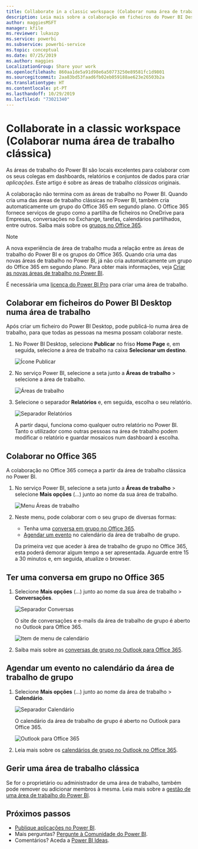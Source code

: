 ```yaml
---
title: Collaborate in a classic workspace (Colaborar numa área de trabalho clássica)
description: Leia mais sobre a colaboração em ficheiros do Power BI Desktop na sua área de trabalho e com serviços do Office 365, a como partilha de ficheiros no OneDrive para Empresas, as conversações no Exchange, o calendário e as tarefas.
author: maggiesMSFT
manager: kfile
ms.reviewer: lukaszp
ms.service: powerbi
ms.subservice: powerbi-service
ms.topic: conceptual
ms.date: 07/25/2019
ms.author: maggies
LocalizationGroup: Share your work
ms.openlocfilehash: 860aa1de5a91d98e6a50773250e89581fc1d9801
ms.sourcegitcommit: 2aa83bd53faad6fb02eb059188ae623e26503b2a
ms.translationtype: HT
ms.contentlocale: pt-PT
ms.lasthandoff: 10/29/2019
ms.locfileid: "73021340"
---
```

# <a name="collaborate-in-a-classic-workspace"></a>Collaborate in a classic workspace (Colaborar numa área de trabalho clássica)
As áreas de trabalho do Power BI são locais excelentes para colaborar com os seus colegas em dashboards, relatórios e conjuntos de dados para criar *aplicações*. Este artigo é sobre as áreas de trabalho *clássicas* originais.  

A colaboração não termina com as áreas de trabalho no Power BI. Quando cria uma das áreas de trabalho clássicas no Power BI, também cria automaticamente um grupo do Office 365 em segundo plano. O Office 365 fornece serviços de grupo como a partilha de ficheiros no OneDrive para Empresas, conversações no Exchange, tarefas, calendários partilhados, entre outros. Saiba mais sobre os [grupos no Office 365](https://support.office.com/article/Create-a-group-in-Office-365-7124dc4c-1de9-40d4-b096-e8add19209e9).

> [!NOTE]
> A nova experiência de área de trabalho muda a relação entre as áreas de trabalho do Power BI e os grupos do Office 365. Quando cria uma das novas áreas de trabalho no Power BI, já não cria automaticamente um grupo do Office 365 em segundo plano. Para obter mais informações, veja [Criar as novas áreas de trabalho no Power BI](service-create-the-new-workspaces.md).

É necessária uma [licença do Power BI Pro](service-features-license-type.md) para criar uma área de trabalho.

## <a name="collaborate-on-power-bi-desktop-files-in-a-workspace"></a>Colaborar em ficheiros do Power BI Desktop numa área de trabalho
Após criar um ficheiro do Power BI Desktop, pode publicá-lo numa área de trabalho, para que todas as pessoas na mesma possam colaborar neste.

1. No Power BI Desktop, selecione **Publicar** no friso **Home Page** e, em seguida, selecione a área de trabalho na caixa **Selecionar um destino**.
   
    ![Ícone Publicar](media/service-collaborate-power-bi-workspace/power-bi-group-publish-pbix.png)
2. No serviço Power BI, selecione a seta junto a **Áreas de trabalho** > selecione a área de trabalho.
   
    ![Áreas de trabalho](media/service-collaborate-power-bi-workspace/power-bi-workspace-nav-arrow.png)
3. Selecione o separador **Relatórios** e, em seguida, escolha o seu relatório.
   
    ![Separador Relatórios](media/service-collaborate-power-bi-workspace/power-bi-workspace-report.png)
   
    A partir daqui, funciona como qualquer outro relatório no Power BI. Tanto o utilizador como outras pessoas na área de trabalho podem modificar o relatório e guardar mosaicos num dashboard à escolha.

## <a name="collaborate-in-office-365"></a>Colaborar no Office 365
A colaboração no Office 365 começa a partir da área de trabalho clássica no Power BI.

1. No serviço Power BI, selecione a seta junto a **Áreas de trabalho** > selecione **Mais opções** (…) junto ao nome da sua área de trabalho. 
   
   ![Menu Áreas de trabalho](media/service-collaborate-power-bi-workspace/power-bi-app-ellipsis.png)
2. Neste menu, pode colaborar com o seu grupo de diversas formas: 
   
   * Tenha uma [conversa em grupo no Office 365](#have-a-group-conversation-in-office-365).
   * [Agendar um evento](#schedule-an-event-on-the-group-workspace-calendar) no calendário da área de trabalho de grupo.
   
   Da primeira vez que aceder à área de trabalho de grupo no Office 365, esta poderá demorar algum tempo a ser apresentada. Aguarde entre 15 a 30 minutos e, em seguida, atualize o browser.

## <a name="have-a-group-conversation-in-office-365"></a>Ter uma conversa em grupo no Office 365
1. Selecione **Mais opções** (...) junto ao nome da sua área de trabalho \> **Conversações**. 
   
    ![Separador Conversas](media/service-collaborate-power-bi-workspace/power-bi-app-ellipsis.png)
   
   O site de conversações e e-mails da área de trabalho de grupo é aberto no Outlook para Office 365.
   
   ![Item de menu de calendário](media/service-collaborate-power-bi-workspace/pbi_grps_o365convo.png)
2. Saiba mais sobre as [conversas de grupo no Outlook para Office 365](https://support.office.com/Article/Have-a-group-conversation-a0482e24-a769-4e39-a5ba-a7c56e828b22).

## <a name="schedule-an-event-on-the-group-workspace-calendar"></a>Agendar um evento no calendário da área de trabalho de grupo
1. Selecione **Mais opções** (...) junto ao nome da área de trabalho \> **Calendário**. 
   
   ![Separador Calendário](media/service-collaborate-power-bi-workspace/power-bi-app-ellipsis.png)
   
   O calendário da área de trabalho de grupo é aberto no Outlook para Office 365.
   
   ![Outlook para Office 365](media/service-collaborate-power-bi-workspace/pbi_grps_o365_calendar.png)
2. Leia mais sobre os [calendários de grupo no Outlook no Office 365](https://support.office.com/Article/Add-edit-and-subscribe-to-group-events-0cf1ad68-1034-4306-b367-d75e9818376a).

## <a name="manage-a-classic-workspace"></a>Gerir uma área de trabalho clássica
Se for o proprietário ou administrador de uma área de trabalho, também pode remover ou adicionar membros à mesma. Leia mais sobre a [gestão de uma área de trabalho do Power BI](service-manage-app-workspace-in-power-bi-and-office-365.md).

## <a name="next-steps"></a>Próximos passos
* [Publique aplicações no Power BI](service-create-distribute-apps.md).
* Mais perguntas? [Pergunte à Comunidade do Power BI](http://community.powerbi.com/).
* Comentários? Aceda a [Power BI Ideas](https://ideas.powerbi.com/forums/265200-power-bi).

